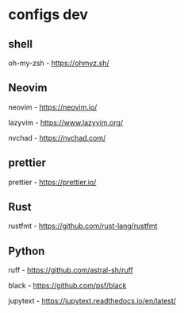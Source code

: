 # configs dev
## shell
oh-my-zsh - https://ohmyz.sh/

## Neovim
neovim - https://neovim.io/

lazyvim - https://www.lazyvim.org/

nvchad - https://nvchad.com/

## prettier
prettier - https://prettier.io/

## Rust
rustfmt - https://github.com/rust-lang/rustfmt

## Python
ruff - https://github.com/astral-sh/ruff

black - https://github.com/psf/black

jupytext - https://jupytext.readthedocs.io/en/latest/
